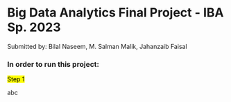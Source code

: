 # Big Data Analytics Final Project - IBA Sp. 2023

Submitted by: Bilal Naseem, M. Salman Malik, Jahanzaib Faisal

### In order to run this project:
<mark>Step 1</mark>

abc
